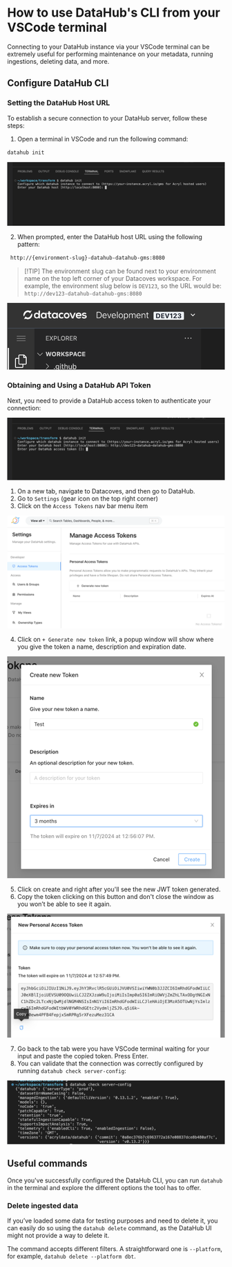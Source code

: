 
# How to use DataHub's CLI from your VSCode terminal

Connecting to your DataHub instance via your VSCode terminal can be extremely useful for performing maintenance on your metadata, running ingestions, deleting data, and more.

## Configure DataHub CLI

### Setting the DataHub Host URL

To establish a secure connection to your DataHub server, follow these steps:

1. Open a terminal in VSCode and run the following command:

```bash
datahub init
```
![DataHub init](assets/datahub-init.png)

2. When prompted, enter the DataHub host URL using the following pattern: 

```bash
 http://{environment-slug}-datahub-datahub-gms:8080
 ```

 >[!TIP] The environment slug can be found next to your environment name on the top left corner of your Datacoves workspace. For example, the environment slug below is `DEV123`, so the URL would be: `http://dev123-datahub-datahub-gms:8080`

![Environment slug](assets/datahub-env-slug.png)

### Obtaining and Using a DataHub API Token

Next, you need to provide a DataHub access token to authenticate your connection:

![DataHub token](assets/datahub-token.png)

1. On a new tab, navigate to Datacoves, and then go to DataHub.
2. Go to `Settings` (gear icon on the top right corner)
3. Click on the `Access Tokens` nav bar menu item

![DataHub access tokens](assets/datahub-access-tokens.png)

4. Click on `+ Generate new token` link, a popup window will show where you give the token a name, description and expiration date.

![DataHub new token](assets/datahub-new-token.png)

5. Click on create and right after you'll see the new JWT token generated.
6. Copy the token clicking on this button and don't close the window as you won’t be able to see it again.

![DataHub copy token](assets/datahub-copy-token.png)

7. Go back to the tab were you have VSCode terminal waiting for your input and paste the copied token. Press Enter.
8. You can validate that the connection was correctly configured by running `datahub check server-config`:

![DataHub check](assets/datahub-check.png)

## Useful commands

Once you've successfully configured the DataHub CLI, you can run `datahub` in the terminal and explore the different options the tool has to offer.

### Delete ingested data

If you’ve loaded some data for testing purposes and need to delete it, you can easily do so using the `datahub delete` command, as the DataHub UI might not provide a way to delete it.

The command accepts different filters. A straightforward one is `--platform`, for example, `datahub delete --platform dbt`.
